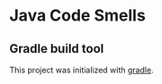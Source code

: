 # Java Code Smells

##  Gradle build tool

This project was initialized with [gradle](https://docs.gradle.org/current/userguide/part1_gradle_init.html).